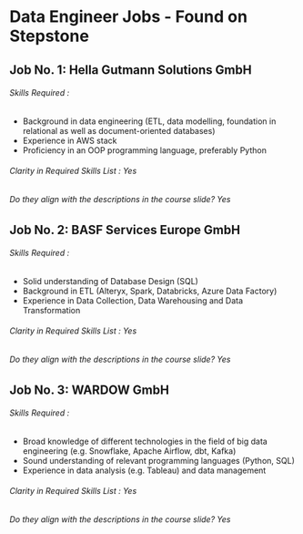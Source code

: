 # Data Engineer Jobs - Found on Stepstone
## Job No. 1: Hella Gutmann Solutions GmbH
###### Skills Required : 
* Background in data engineering (ETL, data modelling, foundation in relational as well as document-oriented databases)
* Experience in AWS stack
* Proficiency in an OOP programming language, preferably Python
###### Clarity in Required Skills List : Yes
###### Do they align with the descriptions in the course slide? Yes

## Job No. 2: BASF Services Europe GmbH
###### Skills Required : 
* Solid understanding of Database Design (SQL)
* Background in ETL (Alteryx, Spark, Databricks, Azure Data Factory)
* Experience in Data Collection, Data Warehousing and Data Transformation
###### Clarity in Required Skills List : Yes
###### Do they align with the descriptions in the course slide? Yes

## Job No. 3: WARDOW GmbH
###### Skills Required : 
* Broad knowledge of different technologies in the field of big data engineering (e.g. Snowflake, Apache Airflow, dbt, Kafka)
* Sound understanding of relevant programming languages (Python, SQL)
* Experience in data analysis (e.g. Tableau) and data management
###### Clarity in Required Skills List : Yes
###### Do they align with the descriptions in the course slide? Yes
